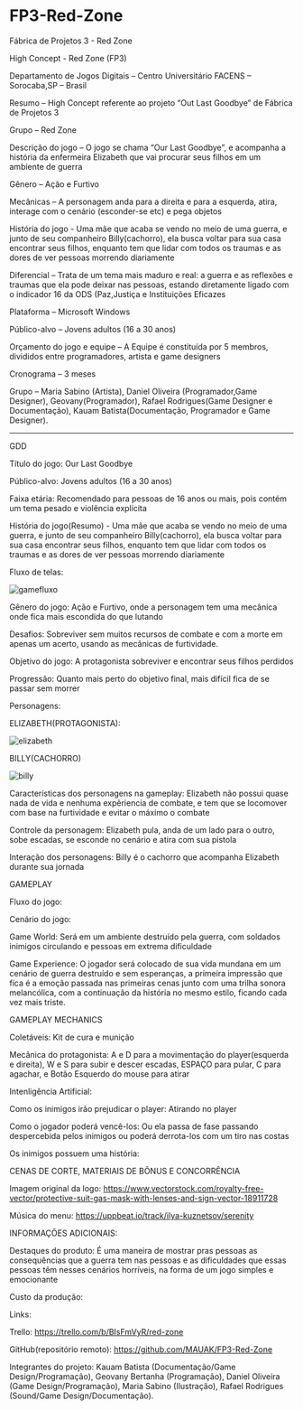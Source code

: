 # FP3-Red-Zone
Fábrica de Projetos 3 - Red Zone

High Concept - Red Zone (FP3)

Departamento de Jogos Digitais – Centro Universitário FACENS – Sorocaba,SP – Brasil

Resumo – High Concept referente ao projeto “Out Last Goodbye” de Fábrica de Projetos 3

Grupo – Red Zone

Descrição do jogo – O jogo se chama “Our Last Goodbye”, e acompanha a história da enfermeira Elizabeth que vai procurar seus filhos em um ambiente de guerra

Gênero – Ação e Furtivo

Mecânicas – A personagem anda para a direita e para a esquerda, atira, interage com o cenário (esconder-se etc) e pega objetos

História do jogo - Uma mãe que acaba se vendo no meio de uma guerra, e junto de seu companheiro Billy(cachorro), ela busca voltar para sua casa encontrar seus filhos, enquanto tem que lidar com todos os traumas e as dores de ver pessoas morrendo diariamente

Diferencial – Trata de um tema mais maduro e real: a guerra e as reflexões e traumas que ela pode deixar nas pessoas, estando diretamente ligado com o indicador 16 da ODS (Paz,Justiça e Instituições Eficazes

Plataforma – Microsoft Windows

Público-alvo – Jovens adultos (16 a 30 anos)

Orçamento do jogo e equipe – A Equipe é constituída por 5 membros, divididos entre programadores, artista e game designers

Cronograma – 3 meses

Grupo – Maria Sabino (Artista), Daniel Oliveira (Programador,Game Designer), Geovany(Programador), Rafael Rodrigues(Game Designer e Documentação), Kauam Batista(Documentação, Programador e Game Designer).

--------------------


GDD

Título do jogo: Our Last Goodbye

Público-alvo: Jovens adultos (16 a 30 anos)

Faixa etária: Recomendado para pessoas de 16 anos ou mais, pois contém um tema pesado e violência explícita

História do jogo(Resumo) - Uma mãe que acaba se vendo no meio de uma guerra, e junto de seu companheiro Billy(cachorro), ela busca voltar para sua casa encontrar seus filhos, enquanto tem que lidar com todos os traumas e as dores de ver pessoas morrendo diariamente

Fluxo de telas:


![gamefluxo](https://user-images.githubusercontent.com/64094846/161396799-7f64b236-de73-4cbd-bbae-b11038c59a86.png)


Gênero do jogo: Ação e Furtivo, onde a personagem tem uma mecânica onde fica mais escondida do que lutando

Desafios: Sobreviver sem muitos recursos de combate e com a morte em apenas um acerto, usando as mecânicas de furtividade.

Objetivo do jogo: A protagonista sobreviver e encontrar seus filhos perdidos

Progressão: Quanto mais perto do objetivo final, mais difícil fica de se passar sem morrer

Personagens:

ELIZABETH(PROTAGONISTA):

![elizabeth](https://user-images.githubusercontent.com/64094846/162047094-3ac70c00-8b5f-46ab-989a-ee1634d918ee.png)

BILLY(CACHORRO)

![billy](https://user-images.githubusercontent.com/64094846/162047254-254a7c03-310f-41c4-a5d1-b433da99e6fe.png)


Características dos personagens na gameplay: Elizabeth não possui quase nada de vida e nenhuma expêriencia de combate, e tem que se locomover com base na furtividade e evitar o máximo o combate

Controle da personagem: Elizabeth pula, anda de um lado para o outro, sobe escadas, se esconde no cenário e atira com sua pistola

Interação dos personagens: Billy é o cachorro que acompanha Elizabeth durante sua jornada



GAMEPLAY

Fluxo do jogo:

Cenário do jogo:

Game World:  Será em um ambiente destruído pela guerra, com soldados inimigos circulando e pessoas em extrema dificuldade

Game Experience: O jogador será colocado de sua vida mundana em um cenário de guerra destruído e sem esperanças, a primeira impressão que fica é a emoção passada nas primeiras cenas junto com uma trilha sonora melancólica, com a continuação da história no mesmo estilo, ficando cada vez mais triste.


GAMEPLAY MECHANICS

Coletáveis: Kit de cura e munição

Mecânica do protagonista: A e D para a movimentação do player(esquerda e direita), W e S para subir e descer escadas, ESPAÇO para pular, C para agachar, e Botão Esquerdo do mouse para atirar

Intenligência Artificial: 

Como os inimigos irão prejudicar o player: Atirando no player

Como o jogador poderá vencê-los: Ou ela passa de fase passando despercebida pelos inimigos ou poderá derrota-los com um tiro nas costas

Os inimigos possuem uma história:


CENAS DE CORTE, MATERIAIS DE BÔNUS E CONCORRÊNCIA

Imagem original da logo: https://www.vectorstock.com/royalty-free-vector/protective-suit-gas-mask-with-lenses-and-sign-vector-18911728

Música do menu: https://uppbeat.io/track/ilya-kuznetsov/serenity


INFORMAÇÕES ADICIONAIS:


Destaques do produto: É uma maneira de mostrar pras pessoas as consequências que a guerra tem nas pessoas e as dificuldades que essas pessoas têm nesses cenários horríveis, na forma de um jogo simples e emocionante

Custo da produção:

Links:

Trello: https://trello.com/b/BIsFmVyR/red-zone

GitHub(repositório remoto): https://github.com/MAUAK/FP3-Red-Zone

Integrantes do projeto: Kauam Batista (Documentação/Game Design/Programação), Geovany Bertanha (Programação), Daniel Oliveira (Game Design/Programação), Maria Sabino (Ilustração), Rafael Rodrigues (Sound/Game Design/Documentação).

